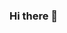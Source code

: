 ### Hi there 👋

<!--
**anjz20/anjz20** is a ✨ _special_ ✨ repository because its `README.md` (this file) appears on your GitHub profile.

Here are some ideas to get you started:

- 🔭 I’m currently working on Front-End Development
- 🌱 I’m currently learning ReactJS
- 👯 I’m looking to collaborate on Open-Source Projects
- 🤔 I’m looking for help with switching into Full-Stack Development
- 📫 How to reach me: anjalisharma7978@gmail.com
- ⚡ Fun fact: I love music
-->
